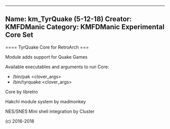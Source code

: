 -----------------------
Name: km_TyrQuake (5-12-18)
Creator: KMFDManic
Category: KMFDManic Experimental Core Set
-----------------------
==== TyrQuake Core for RetroArch ===

Module adds support for Quake Games

Available executables and arguments to run Core:
- /bin/pak <rom> <clover_args>
- /bin/tyrquake <rom> <clover_args>

Core by libretro

Hakchi module system by madmonkey

NES/SNES Mini shell integration by Cluster

(c) 2016-2018
